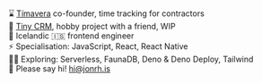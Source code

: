 ⌛️ [Tímavera](https://timavera.com) co-founder, time tracking for contractors  
🤏 [Tiny CRM](https://tinycrm.app), hobby project with a friend, WIP  
🏡 Icelandic 🇮🇸 frontend engineer  
⚡️ Specialisation: JavaScript, React, React Native  
👩‍💻 Exploring: Serverless, FaunaDB, Deno & Deno Deploy, Tailwind  
👋 Please say hi! [hi@jonrh.is](mailto:hi@jonrh.is)  

